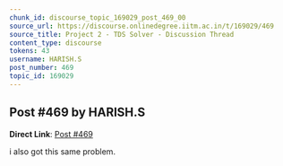 ```yaml
---
chunk_id: discourse_topic_169029_post_469_00
source_url: https://discourse.onlinedegree.iitm.ac.in/t/169029/469
source_title: Project 2 - TDS Solver - Discussion Thread
content_type: discourse
tokens: 43
username: HARISH.S
post_number: 469
topic_id: 169029
---
```


## Post #469 by HARISH.S

**Direct Link**: [Post #469](https://discourse.onlinedegree.iitm.ac.in/t/169029/469)

i also got this same problem.

